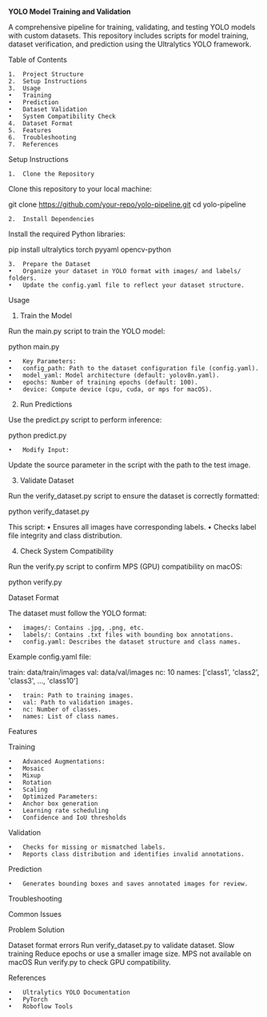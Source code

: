 **YOLO Model Training and Validation**

A comprehensive pipeline for training, validating, and testing YOLO models with custom datasets. This repository includes scripts for model training, dataset verification, and prediction using the Ultralytics YOLO framework.

Table of Contents

	1.	Project Structure
	2.	Setup Instructions
	3.	Usage
	•	Training
	•	Prediction
	•	Dataset Validation
	•	System Compatibility Check
	4.	Dataset Format
	5.	Features
	6.	Troubleshooting
	7.	References

Setup Instructions

	1.	Clone the Repository
Clone this repository to your local machine:

git clone https://github.com/your-repo/yolo-pipeline.git
cd yolo-pipeline


	2.	Install Dependencies
Install the required Python libraries:

pip install ultralytics torch pyyaml opencv-python


	3.	Prepare the Dataset
	•	Organize your dataset in YOLO format with images/ and labels/ folders.
	•	Update the config.yaml file to reflect your dataset structure.

Usage

1. Train the Model

Run the main.py script to train the YOLO model:

python main.py

	•	Key Parameters:
	•	config_path: Path to the dataset configuration file (config.yaml).
	•	model_yaml: Model architecture (default: yolov8n.yaml).
	•	epochs: Number of training epochs (default: 100).
	•	device: Compute device (cpu, cuda, or mps for macOS).

2. Run Predictions

Use the predict.py script to perform inference:

python predict.py

	•	Modify Input:
Update the source parameter in the script with the path to the test image.

3. Validate Dataset

Run the verify_dataset.py script to ensure the dataset is correctly formatted:

python verify_dataset.py

This script:
	•	Ensures all images have corresponding labels.
	•	Checks label file integrity and class distribution.

4. Check System Compatibility

Run the verify.py script to confirm MPS (GPU) compatibility on macOS:

python verify.py

Dataset Format

The dataset must follow the YOLO format:

	•	images/: Contains .jpg, .png, etc.
	•	labels/: Contains .txt files with bounding box annotations.
	•	config.yaml: Describes the dataset structure and class names.

Example config.yaml file:

train: data/train/images
val: data/val/images
nc: 10
names: ['class1', 'class2', 'class3', ..., 'class10']

	•	train: Path to training images.
	•	val: Path to validation images.
	•	nc: Number of classes.
	•	names: List of class names.

Features

Training

	•	Advanced Augmentations:
	•	Mosaic
	•	Mixup
	•	Rotation
	•	Scaling
	•	Optimized Parameters:
	•	Anchor box generation
	•	Learning rate scheduling
	•	Confidence and IoU thresholds

Validation

	•	Checks for missing or mismatched labels.
	•	Reports class distribution and identifies invalid annotations.

Prediction

	•	Generates bounding boxes and saves annotated images for review.

Troubleshooting


Common Issues


Problem	Solution

Dataset format errors	Run verify_dataset.py to validate dataset.
Slow training	Reduce epochs or use a smaller image size.
MPS not available on macOS	Run verify.py to check GPU compatibility.

References

	•	Ultralytics YOLO Documentation
	•	PyTorch
	•	Roboflow Tools
